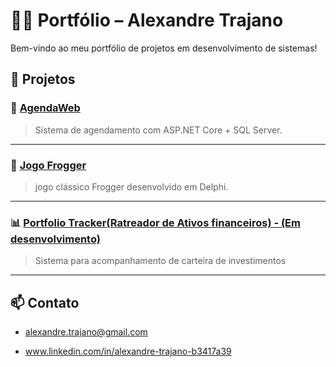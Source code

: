 # 👨‍💻 Portfólio – Alexandre Trajano
Bem-vindo ao meu portfólio de projetos em desenvolvimento de sistemas!

## 🔧 Projetos

### 📅 [AgendaWeb](https://github.com/TrajanoDeveloper/AgendaWeb)
> Sistema de agendamento com ASP.NET Core + SQL Server.
---

### 🐸 [Jogo Frogger](https://github.com/TrajanoDeveloper/Frogger_Delphi)
> jogo clássico Frogger desenvolvido em Delphi.

---
### 📊 [Portfolio Tracker(Ratreador de Ativos financeiros) - (Em desenvolvimento)](https://github.com/TrajanoDeveloper/PortfolioTracker-Rastreador-de-ativos)
> Sistema para acompanhamento de carteira de investimentos

---

## 📫 Contato
- alexandre.trajano@gmail.com

- www.linkedin.com/in/alexandre-trajano-b3417a39

